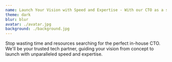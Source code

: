 ```yaml
---
name: Launch Your Vision with Speed and Expertise - With our CTO as a service
theme: dark
blur: blur
avatar: ./avatar.jpg
background: ./background.jpg
---
```

Stop wasting time and resources searching for the perfect in-house CTO. We'll be your trusted tech partner, guiding your vision from concept to launch with unparalleled speed and expertise.
